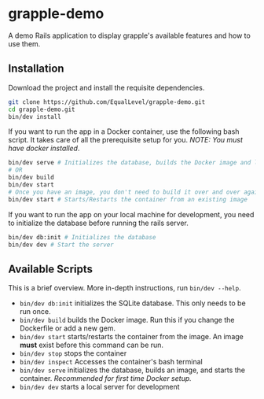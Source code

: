 # grapple-demo

A demo Rails application to display grapple's available features and how to use them.

## Installation

Download the project and install the requisite dependencies.

```sh
git clone https://github.com/EqualLevel/grapple-demo.git
cd grapple-demo.git
bin/dev install
```

If you want to run the app in a Docker container, use the following bash script.
It takes care of all the prerequisite setup for you.
*NOTE: You must have docker installed*.

```sh
bin/dev serve # Initializes the database, builds the Docker image and launches a new container
# OR
bin/dev build
bin/dev start
# Once you have an image, you don't need to build it over and over again
bin/dev start # Starts/Restarts the container from an existing image
```

If you want to run the app on your local machine for development, you need to initialize the
database before running the rails server.

```sh
bin/dev db:init # Initializes the database
bin/dev dev # Start the server
```

## Available Scripts

This is a brief overview. More in-depth instructions, run `bin/dev --help`.

* `bin/dev db:init` initializes the SQLite database. This only needs to be run once.
* `bin/dev build` builds the Docker image. Run this if you change the Dockerfile or add a new gem.
* `bin/dev start` starts/restarts the container from the image. An image **must** exist before this command can be run.
* `bin/dev stop` stops the container
* `bin/dev inspect` Accesses the container's bash terminal
* `bin/dev serve` initializes the database, builds an image, and starts the container. *Recommended for first time Docker setup.*
* `bin/dev dev` starts a local server for development
